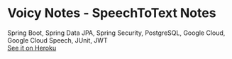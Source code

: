 # Voicy Notes - SpeechToText Notes
Spring Boot, Spring Data JPA, Spring Security, PostgreSQL, Google Cloud, Google Cloud Speech, JUnit, JWT
<br/>
[See it on Heroku](https://voicy-notes-app.herokuapp.com/)
